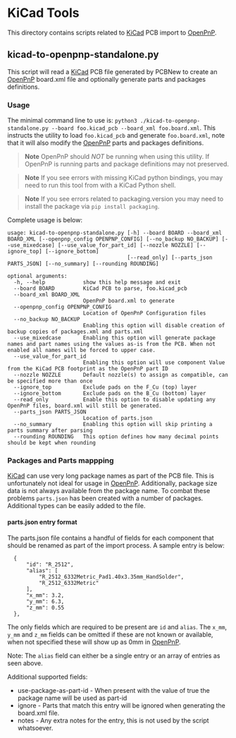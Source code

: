 # KiCad Tools

This directory contains scripts related to [KiCad](www.kicad.org) PCB import to [OpenPnP](www.openpnp.org).

## kicad-to-openpnp-standalone.py

This script will read a [KiCad](www.kicad.org) PCB file generated by PCBNew to create
an [OpenPnP](www.openpnp.org) board.xml file and optionally generate parts and
packages definitions.

### Usage

The minimal command line to use is: `python3 ./kicad-to-openpnp-standalone.py --board foo.kicad_pcb --board_xml foo.board.xml`.
This instructs the utility to load `foo.kicad_pcb` and generate `foo.board.xml`, note that it will also
modify the [OpenPnP](www.openpnp.org) parts and packages definitions.

> **Note**
> OpenPnP should *NOT* be running when using this utility. If OpenPnP is running parts and package definitions may not preserved.

> **Note**
> If you see errors with missing KiCad python bindings, you may need to run this tool from with a KiCad Python shell.

> **Note**
> If you see errors related to packaging.version you may need to install the package via `pip install packaging`.

Complete usage is below:
```
usage: kicad-to-openpnp-standalone.py [-h] --board BOARD --board_xml BOARD_XML [--openpnp_config OPENPNP_CONFIG] [--no_backup NO_BACKUP] [--use_mixedcase] [--use_value_for_part_id] [--nozzle NOZZLE] [--ignore_top] [--ignore_bottom]
                                      [--read_only] [--parts_json PARTS_JSON] [--no_summary] [--rounding ROUNDING]

optional arguments:
  -h, --help            show this help message and exit
  --board BOARD         KiCad PCB to parse, foo.kicad_pcb
  --board_xml BOARD_XML
                        OpenPnP board.xml to generate
  --openpnp_config OPENPNP_CONFIG
                        Location of OpenPnP Configuration files
  --no_backup NO_BACKUP
                        Enabling this option will disable creation of backup copies of packages.xml and parts.xml
  --use_mixedcase       Enabling this option will generate package names and part names using the values as-is from the PCB. When not enabled all names will be forced to upper case.
  --use_value_for_part_id
                        Enabling this option will use component Value from the KiCad PCB footprint as the OpenPnP part ID
  --nozzle NOZZLE       Default nozzle(s) to assign as compatible, can be specified more than once
  --ignore_top          Exclude pads on the F_Cu (top) layer
  --ignore_bottom       Exclude pads on the B_Cu (bottom) layer
  --read_only           Enable this option to disable updating any OpenPnP files, board.xml will still be generated.
  --parts_json PARTS_JSON
                        Location of parts.json
  --no_summary          Enabling this option will skip printing a parts summary after parsing
  --rounding ROUNDING   This option defines how many decimal points should be kept when rounding
```

### Packages and Parts mappping

[KiCad](www.kicad.org) can use very long package names as part of the PCB file. This
is unfortunately not ideal for usage in [OpenPnP](www.openpnp.org). Additionally,
package size data is not always available from the package name. To combat these
problems `parts.json` has been created with a number of packages. Additional types
can be easily added to the file.

#### parts.json entry format

The parts.json file contains a handful of fields for each component that should be
renamed as part of the import process. A sample entry is below:

```
  {
      "id": "R_2512",
      "alias": [
          "R_2512_6332Metric_Pad1.40x3.35mm_HandSolder",
          "R_2512_6332Metric"
      ],
      "x_mm": 3.2,
      "y_mm": 6.3,
      "z_mm": 0.55
  },
```

The only fields which are required to be present are `id` and `alias`. The `x_mm`,
`y_mm` and `z_mm` fields can be omitted if these are not known or available, when
not specified these will show up as 0mm in [OpenPnP](www.openpnp.org).

Note: The `alias` field can either be a single entry or an array of entries as
seen above.

Additional supported fields:
* use-package-as-part-id - When present with the value of true the package name will be used as part-id
* ignore - Parts that match this entry will be ignored when generating the board.xml file.
* notes - Any extra notes for the entry, this is not used by the script whatsoever.
